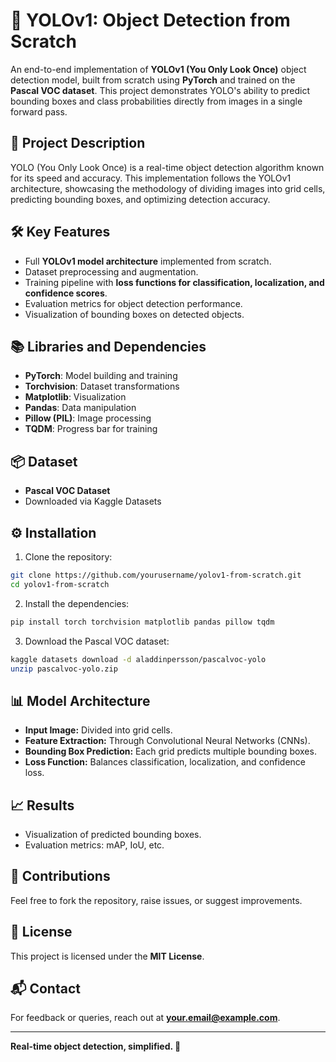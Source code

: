 # 🧠 YOLOv1: Object Detection from Scratch

An end-to-end implementation of **YOLOv1 (You Only Look Once)** object detection model, built from scratch using **PyTorch** and trained on the **Pascal VOC dataset**. This project demonstrates YOLO's ability to predict bounding boxes and class probabilities directly from images in a single forward pass.

## 🚀 Project Description
YOLO (You Only Look Once) is a real-time object detection algorithm known for its speed and accuracy. This implementation follows the YOLOv1 architecture, showcasing the methodology of dividing images into grid cells, predicting bounding boxes, and optimizing detection accuracy.

## 🛠️ Key Features
- Full **YOLOv1 model architecture** implemented from scratch.
- Dataset preprocessing and augmentation.
- Training pipeline with **loss functions for classification, localization, and confidence scores**.
- Evaluation metrics for object detection performance.
- Visualization of bounding boxes on detected objects.

## 📚 Libraries and Dependencies
- **PyTorch**: Model building and training
- **Torchvision**: Dataset transformations
- **Matplotlib**: Visualization
- **Pandas**: Data manipulation
- **Pillow (PIL)**: Image processing
- **TQDM**: Progress bar for training

## 📦 Dataset
- **Pascal VOC Dataset**
- Downloaded via Kaggle Datasets

## ⚙️ Installation
1. Clone the repository:
```bash
git clone https://github.com/yourusername/yolov1-from-scratch.git
cd yolov1-from-scratch
```
2. Install the dependencies:
```bash
pip install torch torchvision matplotlib pandas pillow tqdm
```
3. Download the Pascal VOC dataset:
```bash
kaggle datasets download -d aladdinpersson/pascalvoc-yolo
unzip pascalvoc-yolo.zip
```

## 📊 Model Architecture
- **Input Image:** Divided into grid cells.
- **Feature Extraction:** Through Convolutional Neural Networks (CNNs).
- **Bounding Box Prediction:** Each grid predicts multiple bounding boxes.
- **Loss Function:** Balances classification, localization, and confidence loss.

## 📈 Results
- Visualization of predicted bounding boxes.
- Evaluation metrics: mAP, IoU, etc.

## 🤝 Contributions
Feel free to fork the repository, raise issues, or suggest improvements.

## 📜 License
This project is licensed under the **MIT License**.

## 📬 Contact
For feedback or queries, reach out at **your.email@example.com**.

---
**Real-time object detection, simplified. 🚀**
